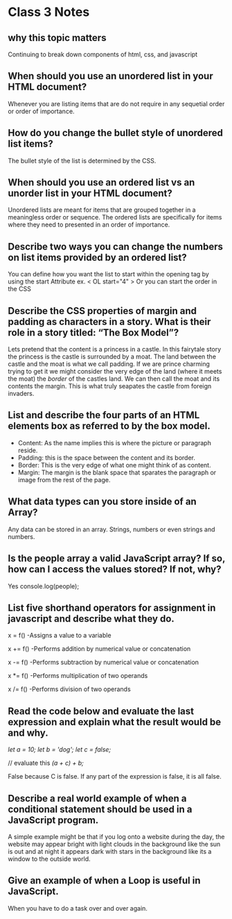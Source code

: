 # Class 3 Notes

## why this topic matters 

Continuing to break down components of html, css, and javascript

## When should you use an unordered list in your HTML document?

Whenever you are listing items that are do not require in any sequetial order or order of importance.

## How do you change the bullet style of unordered list items?

The bullet style of the list is determined by the CSS.

## When should you use an ordered list vs an unorder list in your HTML document?

Unordered lists are meant for items that are grouped together in a meaningless order or sequence. The ordered lists are specifically for items where they need to presented in an order of importance.

## Describe two ways you can change the numbers on list items provided by an ordered list?

You can define how you want the list to start within the opening tag by using the start Attribute
ex. < OL  start="4" >
Or you can start the order in the CSS

## Describe the CSS properties of margin and padding as characters in a story. What is their role in a story titled: “The Box Model”?

Lets pretend that the content is a princess in a castle. In this fairytale story the princess is the castle is surrounded by a moat. The land between the castle and the moat is what we call padding. If we are prince charming trying to get it we might consider the very edge of the land (where it meets the moat) the *border* of the castles land. We can then call the moat and its contents the margin. This is what truly seapates the castle from foreign invaders.

## List and describe the four parts of an HTML elements box as referred to by the box model.

- Content: As the name implies this is where the picture or paragraph reside.
- Padding: this is the space between the content and its border.
- Border: This is the very edge of what one might think of as content.
- Margin: The margin is the blank space that sparates the paragraph or image from the rest of the page.

## What data types can you store inside of an Array?

Any data can be stored in an array. Strings, numbers or even strings and numbers.

## Is the people array a valid JavaScript array? If so, how can I access the values stored? If not, why?

Yes
console.log(people);

## List five shorthand operators for assignment in javascript and describe what they do.

x = f() -Assigns a value to a variable

x += f() -Performs addition by numerical value or concatenation

x -= f() -Performs subtraction by numerical value or concatenation

x *= f() -Performs multiplication of two operands

x /= f() -Performs division of two operands

## Read the code below and evaluate the last expression and explain what the result would be and why.

 *let a = 10;*
 *let b = 'dog';*
 *let c = false;*

 // evaluate this
 *(a + c) + b;*

False because C is false. If any part of the expression is false, it is all false.

## Describe a real world example of when a conditional statement should be used in a JavaScript program.

A simple example might be that if you log onto a website during the day, the website may appear bright with light clouds in the background like the sun is out and at night it appears dark with stars in the background like its a window to the outside world.

## Give an example of when a Loop is useful in JavaScript.

When you have to do a task over and over again.